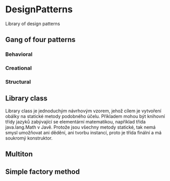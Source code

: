 # DesignPatterns
Library of design patterns

## Gang of four patterns
### Behavioral
### Creational
### Structural
## Library class
Library class je jednoduchým návrhovým vzorem, jehož cílem je vytvoření obálky na statické metody podobného účelu. Příkladem mohou být knihovní třídy jazyků zabývající se elementární matematikou, například třída java.lang.Math v Javě. Protože jsou všechny metody statické, tak nemá smysl umožňovat ani dědění, ani tvorbu instancí, proto je třída finální a má soukromý konstruktor.
## Multiton
## Simple factory method
  

